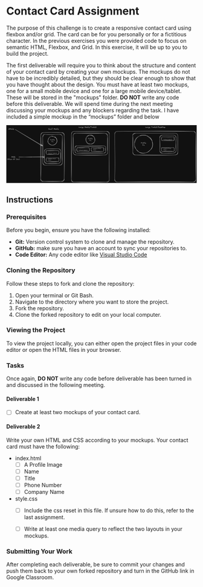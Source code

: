 # Contact Card Assignment

The purpose of this challenge is to create a responsive contact card using flexbox and/or grid. The card can be for you personally or for a fictitious character. In the previous exercises you were provided code to focus on semantic HTML, Flexbox, and Grid. In this exercise, it will be up to you to build the project.

The first deliverable will require you to think about the structure and content of your contact card by creating your own mockups. The mockups do not have to be incredibly detailed, but they should be clear enough to show that you have thought about the design. You must have at least two mockups, one for a small mobile device and one for a large mobile device/tablet. These will be stored in the "mockups" folder. **DO NOT** write any code before this deliverable. We will spend time during the next meeting discussing your mockups and any blockers regarding the task. I have included a simple mockup in the “mockups” folder and below


![Example Mockup](./mockups/example-mockup.png)  


## Instructions

### Prerequisites

Before you begin, ensure you have the following installed:

- **Git:** Version control system to clone and manage the repository.
- **GitHub:** make sure you have an account to sync your repositories to.
- **Code Editor:** Any code editor like [Visual Studio Code](https://code.visualstudio.com/)

### Cloning the Repository

Follow these steps to fork and clone the repository:

1. Open your terminal or Git Bash.
2. Navigate to the directory where you want to store the project.
3. Fork the repository.
4. Clone the forked repository to edit on your local computer.

### Viewing the Project

To view the project locally, you can either open the project files in your code editor or open the HTML files in your browser.

### Tasks

Once again, **DO NOT** write any code before deliverable has been turned in and discussed in the following meeting.

#### Deliverable 1

- [ ] Create at least two mockups of your contact card. 

#### Deliverable 2

Write your own HTML and CSS according to your mockups. Your contact card must have the following:

- index.html
    - [ ] A Profile Image
    - [ ] Name
    - [ ] Title
    - [ ] Phone Number
    - [ ] Company Name

- style.css
    - [ ] Include the css reset in this file. If unsure how to do this, refer to the last assignment.
    - [ ] Write at least one media query to reflect the two layouts in your mockups.


### Submitting Your Work

After completing each deliverable, be sure to commit your changes and push them back to your own forked repository and turn in the GitHub link in Google Classroom.
